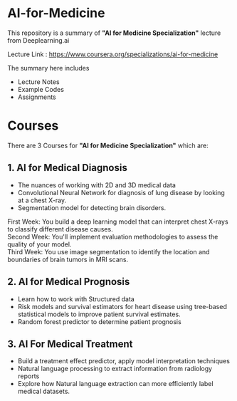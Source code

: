 # AI-for-Medicine
This repository is a summary of  **"AI for Medicine Specialization"**  lecture from Deeplearning.ai 

Lecture Link : https://www.coursera.org/specializations/ai-for-medicine

The summary here includes 
- Lecture Notes
- Example Codes
- Assignments

# Courses
There are 3 Courses for **"AI for Medicine Specialization"** which are:

## 1. AI for Medical Diagnosis
   - The nuances of working with 2D and 3D medical data
   - Convolutional Neural Network for diagnosis of lung disease by looking at a chest X-ray.
   - Segmentation model for detecting brain disorders.

First Week: You build a deep learning model that can interpret chest X-rays to classify different disease causes.<br>
Second Week: You'll implement evaluation methodologies to assess the quality of your model.<br>
Third Week: You use image segmentation to identify the location and boundaries of brain tumors in MRI scans.


## 2. AI for Medical Prognosis
   - Learn how to work with Structured data
   - Risk models and survival estimators for heart disease using tree-based statistical models to improve patient survival estimates. 
   - Random forest predictor to determine patient prognosis

## 3. AI For Medical Treatment
   - Build a treatment effect predictor, apply model interpretation techniques
   - Natural language processing to extract information from radiology reports
   - Explore how Natural language extraction can more efficiently label medical datasets.
